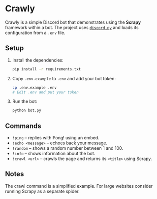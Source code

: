 # Crawly

Crawly is a simple Discord bot that demonstrates using the **Scrapy** framework within a bot. The project uses [`discord.py`](https://discordpy.readthedocs.io/) and loads its configuration from a `.env` file.

## Setup

1. Install the dependencies:
   ```bash
   pip install -r requirements.txt
   ```
2. Copy `.env.example` to `.env` and add your bot token:
   ```bash
   cp .env.example .env
   # Edit .env and put your token
   ```
3. Run the bot:
   ```bash
   python bot.py
   ```

## Commands

- `!ping` – replies with Pong! using an embed.
- `!echo <message>` – echoes back your message.
- `!random` – shows a random number between 1 and 100.
- `!info` – shows information about the bot.
- `!crawl <url>` – crawls the page and returns its `<title>` using Scrapy.

## Notes

The crawl command is a simplified example. For large websites consider running Scrapy as a separate spider.
